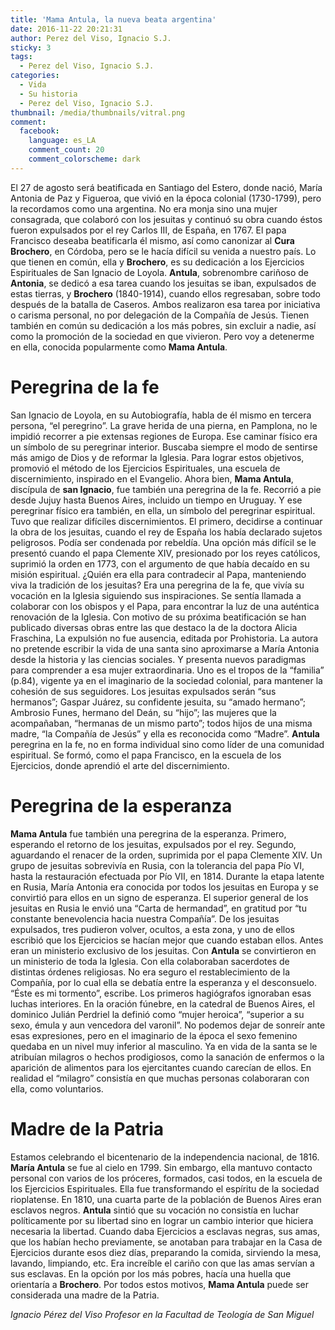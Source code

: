 ```yaml
---
title: 'Mama Antula, la nueva beata argentina'
date: 2016-11-22 20:21:31
author: Perez del Viso, Ignacio S.J.
sticky: 3
tags:
  - Perez del Viso, Ignacio S.J.
categories:
  - Vida
  - Su historia
  - Perez del Viso, Ignacio S.J.
thumbnail: /media/thumbnails/vitral.png
comment:
  facebook:
    language: es_LA
    comment_count: 20
    comment_colorscheme: dark  
---
```


El 27 de agosto será beatificada en Santiago del Estero, donde nació, María Antonia de Paz y Figueroa, que vivió en la época colonial (1730-1799), pero la recordamos como una argentina. No era monja sino una mujer consagrada, que colaboró con los jesuitas y continuó su obra cuando éstos fueron expulsados por el rey Carlos III, de España, en 1767.
El papa Francisco deseaba beatificarla él mismo, así como canonizar al **Cura Brochero**, en Córdoba, pero se le hacía difícil su venida a nuestro país. Lo que tienen en común, ella y **Brochero**, es su dedicación a los Ejercicios Espirituales de San Ignacio de Loyola. **Antula**, sobrenombre cariñoso de **Antonia**, se dedicó a esa tarea cuando los jesuitas se iban, expulsados de estas tierras, y **Brochero** (1840-1914), cuando ellos regresaban, sobre todo después de la batalla de Caseros. Ambos realizaron esa tarea por iniciativa o carisma personal, no por delegación de la Compañía de Jesús. Tienen también en común su dedicación a los más pobres, sin excluir a nadie, así como la promoción de la sociedad en que vivieron. Pero voy a detenerme en ella, conocida popularmente como **Mama Antula**.
<!-- more -->
# Peregrina de la fe

San Ignacio de Loyola, en su Autobiografía, habla de él mismo en tercera persona, “el peregrino”. La grave herida de una pierna, en Pamplona, no le impidió recorrer a pie extensas regiones de Europa. Ese caminar físico era un símbolo de su peregrinar interior. Buscaba siempre el modo de sentirse más amigo de Dios y de reformar la Iglesia. Para lograr estos objetivos, promovió el método de los Ejercicios Espirituales, una escuela de discernimiento, inspirado en el Evangelio. Ahora bien, **Mama Antula**, discípula de **san Ignacio**, fue también una peregrina de la fe. Recorrió a pie desde Jujuy hasta Buenos Aires, incluido un tiempo en Uruguay. Y ese peregrinar físico era también, en ella, un símbolo del peregrinar espiritual. Tuvo que realizar difíciles discernimientos. El primero, decidirse a continuar la obra de los jesuitas, cuando el rey de España los había declarado sujetos peligrosos. Podía ser condenada por rebeldía.
Una opción más difícil se le presentó cuando el papa Clemente XIV, presionado por los reyes católicos, suprimió la orden en 1773, con el argumento de que había decaído en su misión espiritual. ¿Quién era ella para contradecir al Papa, manteniendo viva la tradición de los jesuitas? Era una peregrina de la fe, que vivía su vocación en la Iglesia siguiendo sus inspiraciones. Se sentía llamada a colaborar con los obispos y el Papa, para encontrar la luz de una auténtica renovación de la Iglesia.
Con motivo de su próxima beatificación se han publicado diversas obras entre las que destaco la de la doctora Alicia Fraschina, La expulsión no fue ausencia, editada por Prohistoria. La autora no pretende escribir la vida de una santa sino aproximarse a María Antonia desde la historia y las ciencias sociales. Y presenta nuevos paradigmas para comprender a esa mujer extraordinaria. Uno es el tropos de la “familia” (p.84), vigente ya en el imaginario de la sociedad colonial, para mantener la cohesión de sus seguidores. Los jesuitas expulsados serán “sus hermanos”; Gaspar Juárez, su confidente jesuita, su “amado hermano”; Ambrosio Funes, hermano del Deán, su “hijo”; las mujeres que la acompañaban, “hermanas de un mismo parto”; todos hijos de una misma madre, “la Compañía de Jesús” y ella es reconocida como “Madre”. **Antula** peregrina en la fe, no en forma individual sino como líder de una comunidad espiritual. Se formó, como el papa Francisco, en la escuela de los Ejercicios, donde aprendió el arte del discernimiento.

# Peregrina de la esperanza

**Mama Antula** fue también una peregrina de la esperanza. Primero, esperando el retorno de los jesuitas, expulsados por el rey. Segundo, aguardando el renacer de la orden, suprimida por el papa Clemente XIV.
Un grupo de jesuitas sobrevivía en Rusia, con la tolerancia del papa Pío VI, hasta la restauración efectuada por Pío VII, en 1814. Durante la etapa latente en Rusia, María Antonia era conocida por todos los jesuitas en Europa y se convirtió para ellos en un signo de esperanza. El superior general de los jesuitas en Rusia le envió una “Carta de hermandad”, en gratitud por “tu constante benevolencia hacia nuestra Compañía”. De los jesuitas expulsados, tres pudieron volver, ocultos, a esta zona, y uno de ellos escribió que los Ejercicios se hacían mejor que cuando estaban ellos. Antes eran un ministerio exclusivo de los jesuitas. Con **Antula** se convirtieron en un ministerio de toda la Iglesia. Con ella colaboraban sacerdotes de distintas órdenes religiosas.
No era seguro el restablecimiento de la Compañía, por lo cual ella se debatía entre la esperanza y el desconsuelo. “Éste es mi tormento”, escribe. Los primeros hagiógrafos ignoraban esas luchas interiores. En la oración fúnebre, en la catedral de Buenos Aires, el dominico Julián Perdriel la definió como “mujer heroica”, “superior a su sexo, émula y aun vencedora del varonil”. No podemos dejar de sonreír ante esas expresiones, pero en el imaginario de la época el sexo femenino quedaba en un nivel muy inferior al masculino.
Ya en vida de la santa se le atribuían milagros o hechos prodigiosos, como la sanación de enfermos o la aparición de alimentos para los ejercitantes cuando carecían de ellos. En realidad el “milagro” consistía en que muchas personas colaboraran con ella, como voluntarios.    

# Madre de la Patria

Estamos celebrando el bicentenario de la independencia nacional, de 1816. **María Antula** se fue al cielo en 1799. Sin embargo, ella mantuvo contacto personal con varios de los próceres, formados, casi todos, en la escuela de los Ejercicios Espirituales. Ella fue transformando el espíritu de la sociedad rioplatense. En 1810, una cuarta parte de la población de Buenos Aires eran esclavos negros. **Antula** sintió que su vocación no consistía en luchar políticamente por su libertad sino en lograr un cambio interior que hiciera necesaria la libertad. Cuando daba Ejercicios a esclavas negras, sus amas, que los habían hecho previamente, se anotaban para trabajar en la Casa de Ejercicios durante esos diez días, preparando la comida, sirviendo la mesa, lavando, limpiando, etc. Era increíble el cariño con que las amas servían a sus esclavas. En la opción por los más pobres, hacía una huella que orientaría a **Brochero**. Por todos estos motivos, **Mama Antula** puede ser considerada una madre de la Patria.

_Ignacio Pérez del Viso
Profesor en la Facultad de Teología de San Miguel_
